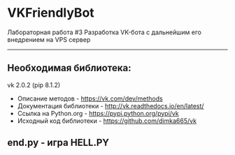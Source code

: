 # VKFriendlyBot
Лабораторная работа #3 Разработка VK-бота с дальнейшим его внедрением на VPS сервер
***
## Необходимая библиотека:
vk 2.0.2 (pip 8.1.2)
* Описание методов - https://vk.com/dev/methods
* Документация библиотеки - http://vk.readthedocs.io/en/latest/
* Ссылка на Python.org - https://pypi.python.org/pypi/vk
* Исходный код библиотеки - https://github.com/dimka665/vk

## end.py - игра HELL.PY
